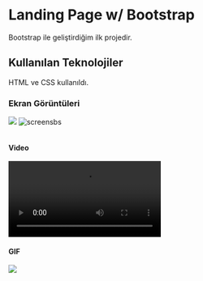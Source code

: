 <h1>Landing Page w/ Bootstrap</h1>

Bootstrap ile geliştirdiğim ilk projedir.

<h2> Kullanılan Teknolojiler</h2>

HTML ve CSS kullanıldı.


<h3>Ekran Görüntüleri</h3>

![](screensbs.png)
![]()![screensbs](https://github.com/EyupSaltukB/landing-page-bs/assets/129687853/29e8cf45-1ca2-480a-90fb-9db19691fb1c)

![]()

<h4> Video </h4>

![](bslanding.mp4)




<h4> GIF </h4>

![](pagegif.gif)
